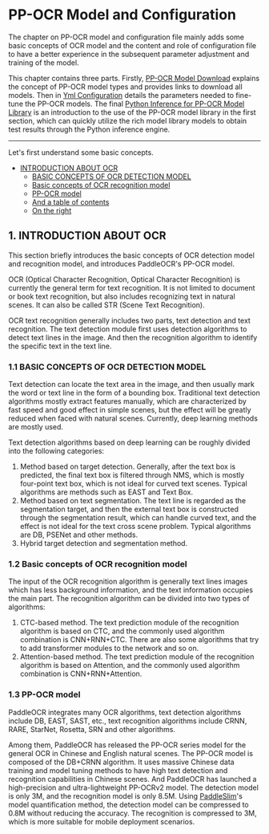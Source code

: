 # PP-OCR Model and Configuration
The chapter on PP-OCR model and configuration file mainly adds some basic concepts of OCR model and the content and role of configuration file to have a better experience in the subsequent parameter adjustment and training of the model.

This chapter contains three parts. Firstly, [PP-OCR Model Download](./models_list_en.md) explains the concept of PP-OCR model types and provides links to download all models. Then in [Yml Configuration](./config_en.md) details the parameters needed to fine-tune the PP-OCR models. The final [Python Inference for PP-OCR Model Library](./inference_ppocr_en.md) is an introduction to the use of the PP-OCR model library in the first section, which can quickly utilize the rich model library models to obtain test results through the Python inference engine.

------

Let's first understand some basic concepts.

- [INTRODUCTION ABOUT OCR](#introduction-about-ocr)
  * [BASIC CONCEPTS OF OCR DETECTION MODEL](#basic-concepts-of-ocr-detection-model)
  * [Basic concepts of OCR recognition model](#basic-concepts-of-ocr-recognition-model)
  * [PP-OCR model](#pp-ocr-model)
  * [And a table of contents](#and-a-table-of-contents)
  * [On the right](#on-the-right)


## 1. INTRODUCTION ABOUT OCR

This section briefly introduces the basic concepts of OCR detection model and recognition model, and introduces PaddleOCR's PP-OCR model.

OCR (Optical Character Recognition, Optical Character Recognition) is currently the general term for text recognition. It is not limited to document or book text recognition, but also includes recognizing text in natural scenes. It can also be called STR (Scene Text Recognition).

OCR text recognition generally includes two parts, text detection and text recognition. The text detection module first uses detection algorithms to detect text lines in the image. And then the recognition algorithm to identify the specific text in the text line.


### 1.1 BASIC CONCEPTS OF OCR DETECTION MODEL

Text detection can locate the text area in the image, and then usually mark the word or text line in the form of a bounding box. Traditional text detection algorithms mostly extract features manually, which are characterized by fast speed and good effect in simple scenes, but the effect will be greatly reduced when faced with natural scenes. Currently, deep learning methods are mostly used.

Text detection algorithms based on deep learning can be roughly divided into the following categories:
1. Method based on target detection. Generally, after the text box is predicted, the final text box is filtered through NMS, which is mostly four-point text box, which is not ideal for curved text scenes. Typical algorithms are methods such as EAST and Text Box.
2. Method based on text segmentation. The text line is regarded as the segmentation target, and then the external text box is constructed through the segmentation result, which can handle curved text, and the effect is not ideal for the text cross scene problem. Typical algorithms are DB, PSENet and other methods.
3. Hybrid target detection and segmentation method.


### 1.2 Basic concepts of OCR recognition model

The input of the OCR recognition algorithm is generally text lines images which has less background information, and the text information occupies the main part. The recognition algorithm can be divided into two types of algorithms:
1. CTC-based method. The text prediction module of the recognition algorithm is based on CTC, and the commonly used algorithm combination is CNN+RNN+CTC. There are also some algorithms that try to add transformer modules to the network and so on.
2. Attention-based method. The text prediction module of the recognition algorithm is based on Attention, and the commonly used algorithm combination is CNN+RNN+Attention.


### 1.3 PP-OCR model

PaddleOCR integrates many OCR algorithms, text detection algorithms include DB, EAST, SAST, etc., text recognition algorithms include CRNN, RARE, StarNet, Rosetta, SRN and other algorithms.

Among them, PaddleOCR has released the PP-OCR series model for the general OCR in Chinese and English natural scenes. The PP-OCR model is composed of the DB+CRNN algorithm. It uses massive Chinese data training and model tuning methods to have high text detection and recognition capabilities in Chinese scenes. And PaddleOCR has launched a high-precision and ultra-lightweight PP-OCRv2 model. The detection model is only 3M, and the recognition model is only 8.5M. Using [PaddleSlim](https://github.com/PaddlePaddle/PaddleSlim)'s model quantification method, the detection model can be compressed to 0.8M without reducing the accuracy. The recognition is compressed to 3M, which is more suitable for mobile deployment scenarios.
